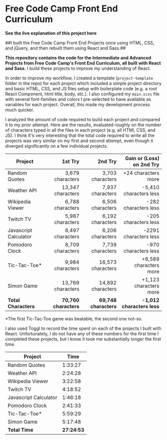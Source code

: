# Free Code Camp Front End Curriculum

**See the live explanation of this project here**

##I built the Free Code Camp Front End Projects once using HTML, CSS, and jQuery, and then rebuilt them using React and Sass.##

**This repository contains the code for the Intermediate and Advanced Projects from Free Code Camp's Front End Curriculum, all built with React and Sass.** I build these projects to improve my understanding of React.

In order to improve my workflow, I created a template (`project-template` folder in the repo) for each project which included a simple project directory and basic HTML, CSS, and JS files setup with boilerplate code (e.g. a root React Component, html title, body, etc.). I also configured my `main.scss` file with several font-families and colors I pre-selected to have available as variables for each project. Overall, this made my development process much quicker.

I analyzed the amount of code required to build each project and compared it to my prior attempt. Here are the results, evaluated roughly on the number of characters typed in all the files in each project (e.g. all HTMl, CSS, and JS). I think it's very interesting that the total code required to write all the projects was very similar on my first and second attempt, even though it diverged significantly on a few individual projects.

| Project | 1st Try | 2nd Try | Gain or (Loss) on 2nd Try |
| ------- | ---------------: | --------------: | --------------------: |
| Random Quotes | 3,679 characters | 3,703 characters | +24 characters more |
| Weather API | 13,347 characters | 7,937 characters | -5,410 characters less |
| Wikipedia Viewer | 6,788 characters | 6,506 characters | -282 characters less |
| Twitch TV | 5,987 characters | 6,192 characters | -205 characters less |
| Javascript Calculator | 8,497 characters | 6,206 characters | -2291 characters less |
| Pomodoro Clock | 8,709 characters | 7,739 characters | -970 characters less|
| Tic-Tac-Toe* | 9,984 characters | 16,573 characters | +6,589 characters more |
| Simon Game | 13,769 characters | 14,892 characters | +1,123 characters more |
| **Total Characters** | **70,760 characters** | **69,748 characters** | **-1,012 characters less** |

*The first Tic-Tac-Toe game was beatable, the second one not-so.

I also used Toggl to record the time spent on each of the projects I built with React. Unfortunately, I do not have any of these numbers for the first time I completed these projects, but I know it took me substantially longer the first time.

| Project | Time |
| ------- | ---- |
| Random Quotes | 1:33:27 |
| Weather API | 2:24:28 |
| Wikipedia Viewer | 3:22:58 |
| Twitch TV | 4:18:52 |
| Javascript Calculator | 1:46:18 |
| Pomodoro Clock | 2:41:33 |
| Tic-Tac-Toe* | 5:59:29 |
| Simon Game | 5:17:48 |
| **Total Time** | **27:24:53** |

